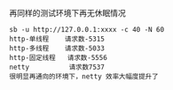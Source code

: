 再同样的测试环境下再无休眠情况

    sb -u http://127.0.0.1:xxxx -c 40 -N 60    
    http-单线程    请求数-5315
    http-多线程    请求数-5033
    http-固定线程   请求数-5556
    netty          请求数7537
    很明显再通向的环境下，netty 效率大幅度提升了

